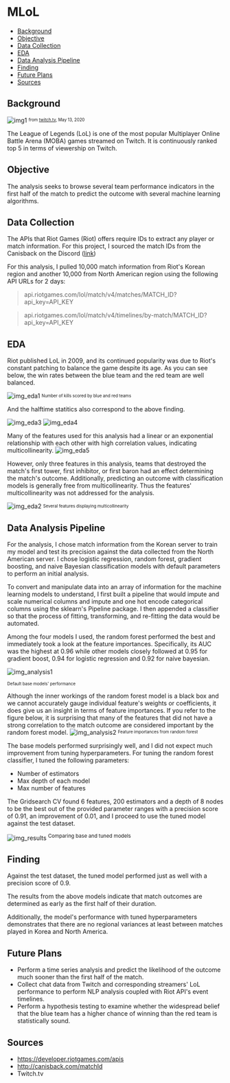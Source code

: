 # MLoL
- [Background](#background)
- [Objective](#objective)
- [Data Collection](#data-collection)
- [EDA](#eda)
- [Data Analysis Pipeline](#data-analysis-pipeline)
- [Finding](#finding)
- [Future Plans](#future-plans)
- [Sources](#sources)

## Background
![img1](img/LoL_background.png)
<sup><sub>from [twitch.tv](https://www.twitch.tv/directory), May 13, 2020</sub></sup>
 
The League of Legends (LoL) is one of the most popular Multiplayer Online Battle Arena (MOBA) games streamed on Twitch. It is continuously ranked top 5 in terms of viewership on Twitch.

## Objective
The analysis seeks to browse several team performance indicators in the first half of the match to predict the outcome with several machine learning algorithms. 

## Data Collection
The APIs that Riot Games (Riot) offers require IDs to extract any player or match information. For this project, I sourced the match IDs from the Canisback on the Discord ([link](http://canisback.com/matchId/matchlist_kr.json))

For this analysis, I pulled 10,000 match information from Riot's Korean region and another 10,000 from North American region using the following API URLs for 2 days:
> api.riotgames.com/lol/match/v4/matches/MATCH_ID?api_key=API_KEY


> api.riotgames.com/lol/match/v4/timelines/by-match/MATCH_ID?api_key=API_KEY

## EDA
Riot published LoL in 2009, and its continued popularity was due to Riot's constant patching to balance the game despite its age. As you can see below, the win rates between the blue team and the red team are well balanced.


![img_eda1](img/match_result_dist.png)
<sup><sub>Number of kills scored by blue and red teams</sub></sup>

And the halftime statitics also correspond to the above finding.


![img_eda3](img/mean_team_stats1.png)
![img_eda4](img/mean_team_stats2.png)


Many of the features used for this analysis had a linear or an exponential relationship with each other with high correlation values, indicating multicollinearity. 
![img_eda5](img/pairplot.png)

However, only three features in this analysis, teams that destroyed the match's first tower, first inhibitor, or first baron had an effect determining the match's outcome. Additionally, predicting an outcome with classification models is generally free from multicollinearity. Thus the features' multicollinearity was not addressed for the analysis.

![img_eda2](img/correlation_mat.png)
<sup><sub>Several features displaying multicollinearity</sub></sup>



## Data Analysis Pipeline

For the analysis, I chose match information from the Korean server to train my model and test its precision against the data collected from the North American server. I chose logistic regression, random forest, gradient boosting, and naive Bayesian classification models with default parameters to perform an initial analysis.

To convert and manipulate data into an array of information for the machine learning models to understand, I first built a pipeline that would impute and scale numerical columns and impute and one hot encode categorical columns using the sklearn's Pipeline package. I then appended a classifier so that the process of fitting, transforming, and re-fitting the data would be automated.

Among the four models I used, the random forest performed the best and immediately took a look at the feature importances. Specifically, its AUC was the highest at 0.96 while other models closely followed at 0.95 for gradient boost, 0.94 for logistic regression and 0.92 for naive bayesian.

![img_analysis1](img/InitialCurves.png)

<sup><sub>Default base models' performance</sub></sup>

Although the inner workings of the random forest model is a black box and we cannot accurately gauge individual feature's weights or coefficients, it does give us an insight in terms of feature importances. If you refer to the figure below, it is surprising that many of the features that did not have a strong correlation to the match outcome are considered important by the random forest model.
![img_analysis2](img/feature_importances.png)
<sup><sub>Feature importances from random forest</sup></sub>


The base models performed surprisingly well, and I did not expect much improvement from tuning hyperparameters. For tuning the random forest classifier, I tuned the following parameters: 
* Number of estimators
* Max depth of each model
* Max number of features

The Gridsearch CV found 6 features, 200 estimators and a depth of 8 nodes to be the best out of the provided parameter ranges with a precision score of 0.91, an improvement of 0.01, and I proceed to use the tuned model against the test dataset.

![img_results](img/FinalCurves.png)
<sup>Comparing base and tuned models<sub>

## Finding

Against the test dataset, the tuned model performed just as well with a precision score of 0.9. 

The results from the above models indicate that match outcomes are determined as early as the first half of their duration.

Additionally, the model's performance with tuned hyperparameters demonstrates that there are no regional variances at least between matches played in Korea and North America.

## Future Plans
* Perform a time series analysis and predict the likelihood of the outcome much sooner than the first half of the match.
* Collect chat data from Twitch and corresponding streamers' LoL performance to perform NLP analysis coupled with Riot API's event timelines.
* Perform a hypothesis testing to examine whether the widespread belief that the blue team has a higher chance of winning than the red team is statistically sound.

## Sources
* https://developer.riotgames.com/apis
* http://canisback.com/matchId
* Twitch.tv
